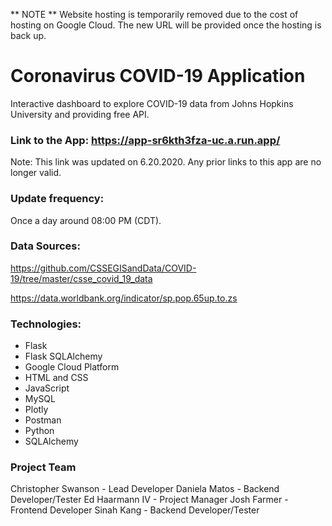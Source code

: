 ** NOTE ** Website hosting is temporarily removed due to the cost of hosting on Google Cloud. The new URL will be provided once the hosting is back up. 

# Coronavirus COVID-19 Application

Interactive dashboard to explore COVID-19 data from Johns Hopkins University and providing free API.

### Link to the App: https://app-sr6kth3fza-uc.a.run.app/
Note: This link was updated on 6.20.2020. Any prior links to this app are no longer valid. 

### Update frequency:
Once a day around 08:00 PM (CDT).

### Data Sources:
https://github.com/CSSEGISandData/COVID-19/tree/master/csse_covid_19_data

https://data.worldbank.org/indicator/sp.pop.65up.to.zs

### Technologies:
* Flask
* Flask SQLAlchemy
* Google Cloud Platform
* HTML and CSS
* JavaScript
* MySQL
* Plotly
* Postman
* Python 
* SQLAlchemy

### Project Team
Christopher Swanson - Lead Developer
Daniela Matos - Backend Developer/Tester
Ed Haarmann IV - Project Manager
Josh Farmer - Frontend Developer
Sinah Kang - Backend Developer/Tester
